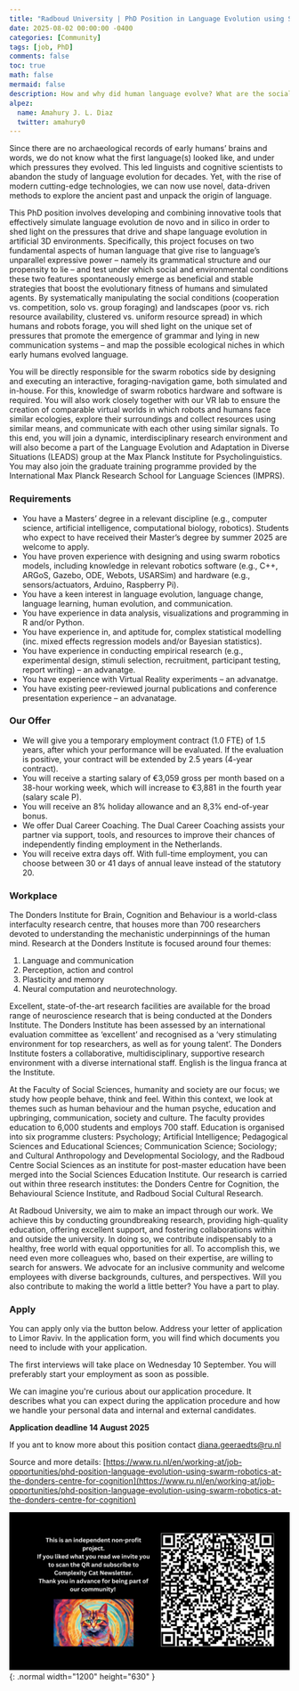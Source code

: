 ```yaml
---
title: "Radboud University | PhD Position in Language Evolution using Swarm Robotics"
date: 2025-08-02 00:00:00 -0400
categories: [Community]
tags: [job, PhD]
comments: false
toc: true
math: false
mermaid: false
description: How and why did human language evolve? What are the social, cognitive, and environmental pressures that drive the emergence of language and shape its structure? As a PhD candidate, you will explore the ecological conditions under which compositionality and dishonest signalling emerge in novel communication systems, using state-of-the-art swarm robotics models.
alpez:
  name: Amahury J. L. Diaz
  twitter: amahury0
---
```

Since there are no archaeological records of early humans’ brains and words, we do not know what the first language(s) looked like, and under which pressures they evolved. This led linguists and cognitive scientists to abandon the study of language evolution for decades. Yet, with the rise of modern cutting-edge technologies, we can now use novel, data-driven methods to explore the ancient past and unpack the origin of language.

This PhD position involves developing and combining innovative tools that effectively simulate language evolution de novo and in silico in order to shed light on the pressures that drive and shape language evolution in artificial 3D environments. Specifically, this project focuses on two fundamental aspects of human language that give rise to language’s unparallel expressive power – namely its grammatical structure and our propensity to lie – and test under which social and environmental conditions these two features spontaneously emerge as beneficial and stable strategies that boost the evolutionary fitness of humans and simulated agents. By systematically manipulating the social conditions (cooperation vs. competition, solo vs. group foraging) and landscapes (poor vs. rich resource availability, clustered vs. uniform resource spread) in which humans and robots forage, you will shed light on the unique set of pressures that promote the emergence of grammar and lying in new communication systems – and map the possible ecological niches in which early humans evolved language.

You will be directly responsible for the swarm robotics side by designing and executing an interactive, foraging-navigation game, both simulated and in-house. For this, knowledge of swarm robotics hardware and software is required. You will also work closely together with our VR lab to ensure the creation of comparable virtual worlds in which robots and humans face similar ecologies, explore their surroundings and collect resources using similar means, and communicate with each other using similar signals. To this end, you will join a dynamic, interdisciplinary research environment and will also become a part of the Language Evolution and Adaptation in Diverse Situations (LEADS) group at the Max Planck Institute for Psycholinguistics. You may also join the graduate training programme provided by the International Max Planck Research School for Language Sciences (IMPRS).

### Requirements
- You have a Masters’ degree in a relevant discipline (e.g., computer science, artificial intelligence, computational biology, robotics). Students who expect to have received their Master’s degree by summer 2025 are welcome to apply.
- You have proven experience with designing and using swarm robotics models, including knowledge in relevant robotics software (e.g., C++, ARGoS, Gazebo, ODE, Webots, USARSim) and hardware (e.g., sensors/actuators, Arduino, Raspberry Pi).
- You have a keen interest in language evolution, language change, language learning, human evolution, and communication.
- You have experience in data analysis, visualizations and programming in R and/or Python.
- You have experience in, and aptitude for, complex statistical modelling (inc. mixed effects regression models and/or Bayesian statistics).
- You have experience in conducting empirical research (e.g., experimental design, stimuli selection, recruitment, participant testing, report writing) – an advanatge.
- You have experience with Virtual Reality experiments – an advanatge.
- You have existing peer-reviewed journal publications and conference presentation experience – an advanatage.

### Our Offer
- We will give you a temporary employment contract (1.0 FTE) of 1.5 years, after which your performance will be evaluated. If the evaluation is positive, your contract will be extended by 2.5 years (4-year contract).
- You will receive a starting salary of €3,059 gross per month based on a 38-hour working week, which will increase to €3,881 in the fourth year (salary scale P).
- You will receive an 8% holiday allowance and an 8,3% end-of-year bonus.
- We offer Dual Career Coaching. The Dual Career Coaching assists your partner via support, tools, and resources to improve their chances of independently finding employment in the Netherlands.
- You will receive extra days off. With full-time employment, you can choose between 30 or 41 days of annual leave instead of the statutory 20. 

### Workplace
The Donders Institute for Brain, Cognition and Behaviour is a world-class interfaculty research centre, that houses more than 700 researchers devoted to understanding the mechanistic underpinnings of the human mind. Research at the Donders Institute is focused around four themes:
1. Language and communication
2. Perception, action and control
3. Plasticity and memory
4. Neural computation and neurotechnology.

Excellent, state-of-the-art research facilities are available for the broad range of neuroscience research that is being conducted at the Donders Institute. The Donders Institute has been assessed by an international evaluation committee as ‘excellent’ and recognised as a ‘very stimulating environment for top researchers, as well as for young talent’. The Donders Institute fosters a collaborative, multidisciplinary, supportive research environment with a diverse international staff. English is the lingua franca at the Institute.

At the Faculty of Social Sciences, humanity and society are our focus; we study how people behave, think and feel. Within this context, we look at themes such as human behaviour and the human psyche, education and upbringing, communication, society and culture. The faculty provides education to 6,000 students and employs 700 staff. Education is organised into six programme clusters: Psychology; Artificial Intelligence; Pedagogical Sciences and Educational Sciences; Communication Science; Sociology; and Cultural Anthropology and Developmental Sociology, and the Radboud Centre Social Sciences as an institute for post-master education have been merged into the Social Sciences Education Institute. Our research is carried out within three research institutes: the Donders Centre for Cognition, the Behavioural Science Institute, and Radboud Social Cultural Research.

At Radboud University, we aim to make an impact through our work. We achieve this by conducting groundbreaking research, providing high-quality education, offering excellent support, and fostering collaborations within and outside the university. In doing so, we contribute indispensably to a healthy, free world with equal opportunities for all. To accomplish this, we need even more colleagues who, based on their expertise, are willing to search for answers. We advocate for an inclusive community and welcome employees with diverse backgrounds, cultures, and perspectives. Will you also contribute to making the world a little better? You have a part to play.

### Apply
You can apply only via the button below. Address your letter of application to Limor Raviv. In the application form, you will find which documents you need to include with your application.

The first interviews will take place on Wednesday 10 September. You will preferably start your employment as soon as possible.

We can imagine you're curious about our application procedure. It describes what you can expect during the application procedure and how we handle your personal data and internal and external candidates. 

**Application deadline 14 August 2025**

If you ant to know more about this position contact diana.geeraedts@ru.nl

Source and more details: [https://www.ru.nl/en/working-at/job-opportunities/phd-position-language-evolution-using-swarm-robotics-at-the-donders-centre-for-cognition](https://www.ru.nl/en/working-at/job-opportunities/phd-position-language-evolution-using-swarm-robotics-at-the-donders-centre-for-cognition)

![Desktop View](/assets/img/fix/complexity-cat-newsletter.png){: .normal width="1200" height="630" }
